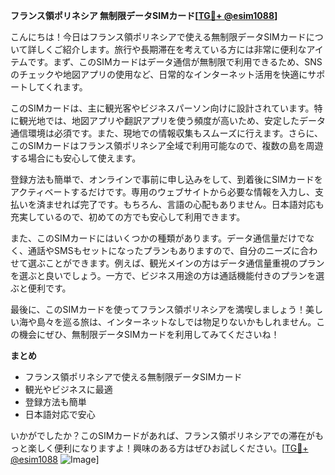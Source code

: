 **フランス領ポリネシア 無制限データSIMカード[[TG💪+ @esim1088](https://t.me/s/esim1088)]**

こんにちは！今日はフランス領ポリネシアで使える無制限データSIMカードについて詳しくご紹介します。旅行や長期滞在を考えている方には非常に便利なアイテムです。まず、このSIMカードはデータ通信が無制限で利用できるため、SNSのチェックや地図アプリの使用など、日常的なインターネット活用を快適にサポートしてくれます。

このSIMカードは、主に観光客やビジネスパーソン向けに設計されています。特に観光地では、地図アプリや翻訳アプリを使う頻度が高いため、安定したデータ通信環境は必須です。また、現地での情報収集もスムーズに行えます。さらに、このSIMカードはフランス領ポリネシア全域で利用可能なので、複数の島を周遊する場合にも安心して使えます。

登録方法も簡単で、オンラインで事前に申し込みをして、到着後にSIMカードをアクティベートするだけです。専用のウェブサイトから必要な情報を入力し、支払いを済ませれば完了です。もちろん、言語の心配もありません。日本語対応も充実しているので、初めての方でも安心して利用できます。

また、このSIMカードにはいくつかの種類があります。データ通信量だけでなく、通話やSMSもセットになったプランもありますので、自分のニーズに合わせて選ぶことができます。例えば、観光メインの方はデータ通信量重視のプランを選ぶと良いでしょう。一方で、ビジネス用途の方は通話機能付きのプランを選ぶと便利です。

最後に、このSIMカードを使ってフランス領ポリネシアを満喫しましょう！美しい海や島々を巡る旅は、インターネットなしでは物足りないかもしれません。この機会にぜひ、無制限データSIMカードを利用してみてくださいね！

**まとめ**
- フランス領ポリネシアで使える無制限データSIMカード
- 観光やビジネスに最適
- 登録方法も簡単
- 日本語対応で安心

いかがでしたか？このSIMカードがあれば、フランス領ポリネシアでの滞在がもっと楽しく便利になりますよ！興味のある方はぜひお試しください。[[TG💪+ @esim1088](https://t.me/s/esim1088) ![Image](https://i.postimg.cc/Y0z9fWf4/image.png)]